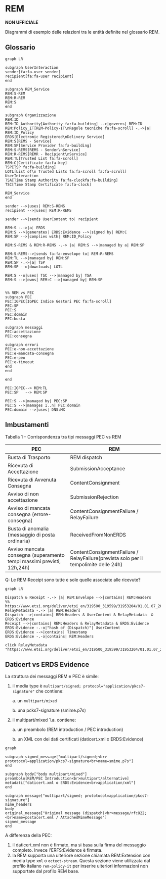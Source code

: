 # REM

**NON UFFICIALE**

Diagrammi di esempio delle relazioni tra le entità definite nel glossario REM.

## Glossario


```mermaid
graph LR

subgraph UserInteraction
sender[fa:fa-user sender]
recipient[fa:fa-user recipient]
end

subgraph REM_Service
REM:S-REM
REM:R-REM
REM:S
end

subgraph Organizzazione
REM:ID
REM:ID_Authority[Authority fa:fa-building] -->|governs| REM:ID
REM:Policy_IT[REM-Policy-IT\nRegole tecniche fa:fa-scroll] -.->|a| REM:ID_Policy
ERDS[Electronic Registered\nDelivery Service]
REM:S[REMS - Service]
REM:SP[Service Provider fa:fa-building]
REM:S-REMS[REMS - Sender\nService]
REM:R-REMS[REMR - Recipient\nService]
REM:TL[Trusted List fa:fa-scroll]
REM:C[Certificate fa:fa-key]
TSP[TSP fa:fa-building]
LOTL[List of\n Trusted Lists fa:fa-scroll fa:fa-scroll]
UserInteraction
TSA[Time Stamp Authority fa:fa-clockfa:fa-building]
TSC[Time Stamp Certificate fa:fa-clock]

REM_Service
end

sender -->|uses| REM:S-REMS
recipient -->|uses| REM:R-REMS

sender -->|sends UserContent to| recipient

REM:S -.->|a| ERDS
REM:S -->|generates| ERDS:Evidence -->|signed by| REM:C
REM:SP -->|complies with| REM:ID_Policy

REM:S-REMS & REM:R-REMS -.-> |a| REM:S -->|managed by a| REM:SP

REM:S-REMS-->|sends fa:fa-envelope to| REM:R-REMS
REM:TL -->|managed by| REM:SP
REM:SP -.->|a| TSP
REM:SP --o|downloads| LOTL

REM:S --o|uses| TSC -->|managed by| TSA
REM:S -->|owns| REM:C -->|managed by| REM:SP


%% REM vs PEC
subgraph PEC
PEC:IGPEC[IGPEC Indice Gestori PEC fa:fa-scroll]
PEC:SP
PEC:S
PEC:domain
PEC:busta

subgraph messaggi
PEC:accettazione
PEC:consegna

subgraph errori
PEC:e-non-accettazione
PEC:e-mancata-consegna
PEC:e-peo
PEC:e-timeout
end
end

end

PEC:IGPEC--> REM:TL
PEC:SP   --> REM:SP

PEC:S -->|managed by| PEC:SP
PEC:S -->|manages 1..n| PEC:domain
PEC:domain -->|uses| DNS:MX
```

## Imbustamenti


Tabella 1 – Corrispondenza tra tipi messaggi PEC vs REM

|PEC|REM|
|---|---|
|Busta di Trasporto |REM dispatch
|Ricevuta di Accettazione |SubmissionAcceptance|
Ricevuta di Avvenuta Consegna| ContentConsignment|
|Avviso di non accettazione|SubmissionRejection|
|Avviso di mancata consegna (errore-consegna)|ContentConsignmentFailure / RelayFailure|
|Busta di anomalia (messaggio di posta ordinaria)|ReceivedFromNonERDS|
|Avviso mancata consegna (superamento tempi massimi previsti, 12h,24h)|ContentConsignmentFailure / RelayFailure(prevista solo per il tempolimite delle 24h)|

Q: Le REM:Receipt sono tutte e sole quelle associate alle ricevute?

```mermaid
graph LR

Dispatch & Receipt -.-> |a| REM:Envelope -->|contains| REM:Headers
%% https://www.etsi.org/deliver/etsi_en/319500_319599/31953204/01.01.07_20/en_31953204v010107a.pdf
RelayMetadata -.-> |a| REM:Headers
Dispatch -->|contains| REM:Headers & UserContent & RelayMetadata  & ERDS:Evidence
Receipt -->|contains| REM:Headers & RelayMetadata & ERDS:Evidence
ERDS:Evidence -.-o|"hash of (Dispatch)"| UserContent
ERDS:Evidence -->|contains| Timestamp
ERDS:Evidence -.-o|contains| REM:Headers

click RelayMetadata "https://www.etsi.org/deliver/etsi_en/319500_319599/31953204/01.01.07_20/en_31953204v010107a.pdf#p=14"

```


## Daticert vs ERDS Evidence

La struttura dei messaggi REM e PEC è simile:

1. il media type è `multipart/signed; protocol="application/pkcs7-signature"` che contiene:

    a. un `multipart/mixed`

    b. una pcks7-signature (smime.p7s)

2. il multipart/mixed 1.a. contiene:

    a. un preambolo (REM introduction / PEC introduction)

    b. un XML con dei dati certificati (daticert.xml o ERDS:Evidence)

```mermaid
graph

subgraph signed_message["multipart/signed;<br> prototocol=application/pkcs7-signature<br>name=smime.p7s"]
end

subgraph body["body multipart/mixed"]
preambolo[REM/PEC Introduction<br>multipart/alternative]
metadati["daticert.xml o ERDS:Evidence<br>application/xml"]
end

subgraph message["multipart/signed; prototocol=application/pkcs7-signature"]
mime_headers
body
original_message["Original message (dispatch)<br>message/rfc822; <br>name=postacert.eml / AttachedMimeMessage"]
signed_message
end
```

A differenza della PEC:

1. il daticert.xml non è firmato, ma si basa sulla firma del messaggio completo. Invece l'ERFS:Evidence è firmata.
2. la REM supporta una ulteriore sezione chiamata REM:Extension con media type `xml` o `octect-stream`. Questa sezione viene utilizzata dal profilo italiano `rem-policy-it` per inserire ulteriori informazioni non supportate dal profilo REM base.

